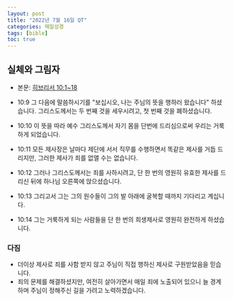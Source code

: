 ```yaml
---
layout: post
title: "2022년 7월 16일 QT"
categories: 매일성경
tags: [bible]
toc: true
---
```


## 실체와 그림자
- 본문: [히브리서 10:1~18](https://www.bskorea.or.kr/bible/korbibReadpage.php?version=SAENEW&book=heb&chap=10&sec=1&cVersion=&fontSize=15px&fontWeight=normal)

- 10:9 그 다음에 말씀하시기를 "보십시오, 나는 주님의 뜻을 행하러 왔습니다" 하셨습니다. 그리스도께서는 두 번째 것을 세우시려고, 첫 번째 것을 폐하셨습니다.
- 10:10 이 뜻을 따라 예수 그리스도께서 자기 몸을 단번에 드리심으로써 우리는 거룩하게 되었습니다.
- 10:11 모든 제사장은 날마다 제단에 서서 직무를 수행하면서 똑같은 제사를 거듭 드리지만, 그러한 제사가 죄를 없앨 수는 없습니다.
- 10:12 그러나 그리스도께서는 죄를 사하시려고, 단 한 번의 영원히 유효한 제사를 드리신 뒤에 하나님 오른쪽에 앉으셨습니다.
- 10:13 그리고서 그는 그의 원수들이 그의 발 아래에 굴복할 때까지 기다리고 계십니다.
- 10:14 그는 거룩하게 되는 사람들을 단 한 번의 희생제사로 영원히 완전하게 하셨습니다.

### 다짐
- 더이상 제사로 죄를 사함 받지 않고 주님이 직접 행하신 제사로 구원받았음을 믿습니다.
- 죄의 문제를 해결하셨지만, 여전히 살아가면서 매일 죄에 노출되어 있으니 늘 경계하며 주님이 정해주신 길을 가려고 노력하겠습니다.
